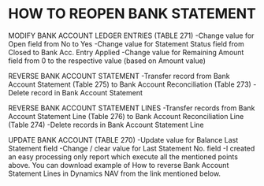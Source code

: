 HOW TO REOPEN BANK STATEMENT
============================


MODIFY BANK ACCOUNT LEDGER ENTRIES (TABLE 271)
-Change value for Open field from No to Yes
-Change value for Statement Status field from Closed to Bank Acc. Entry Applied
-Change value for Remaining Amount field from 0 to the respective value (based on Amount value)

REVERSE BANK ACCOUNT STATEMENT
-Transfer record from Bank Account Statement (Table 275) to Bank Account Reconciliation (Table 273)
-Delete record in Bank Account Statement

REVERSE BANK ACCOUNT STATEMENT LINES
-Transfer records from Bank Account Statement Line (Table 276) to Bank Account Reconciliation Line (Table 274)
-Delete records in Bank Account Statement Line

UPDATE BANK ACCOUNT (TABLE 270)
-Update value for Balance Last Statement field
-Change / clear value for Last Statement No. field
-I created an easy processing only report which execute all the mentioned points above. You can download example of How to reverse Bank Account Statement Lines in Dynamics NAV from the link mentioned below.
